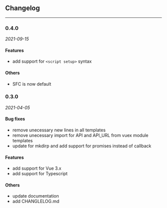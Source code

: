## Changelog
---
### 0.4.0
_2021-09-15_

#### Features
- add support for `<script setup>` syntax

#### Others
- SFC is now default

### 0.3.0
_2021-04-05_

#### Bug fixes
- remove unecessary new lines in all templates
- remove unecessary import for API and API_URL from vuex module templates
- update for mkdirp and add support for promises instead of callback

#### Features
- add support for Vue 3.x
- add support for Typescript

#### Others
- update documentation
- add CHANGLELOG.md
